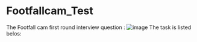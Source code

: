# Footfallcam_Test
  The Footfall cam first round interview question :
  ![image](https://github.com/qianfu1999/Footfallcam_Test/assets/90602872/3eae763b-26d5-4c4f-abd1-d5ac1f43fe5c)
The task is listed belos:

